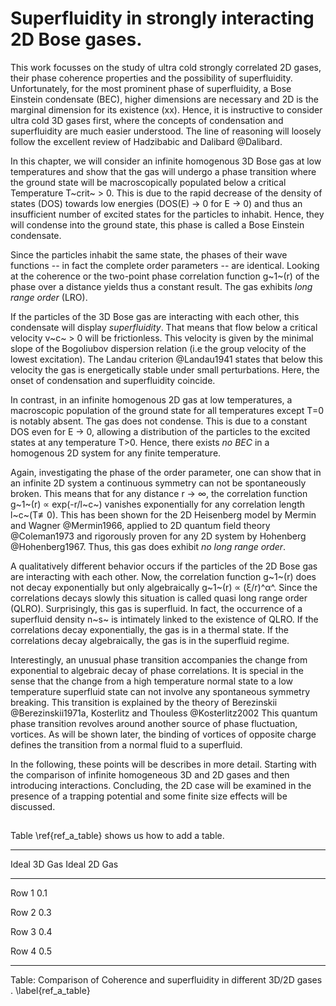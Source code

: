 # Superfluidity in strongly interacting 2D Bose gases.

This work focusses on the study of ultra cold strongly correlated 2D gases, their phase coherence properties and the possibility of superfluidity. Unfortunately, for the most prominent phase of superfluidity, a Bose Einstein condensate (BEC), higher dimensions are necessary and 2D is the marginal dimension for its existence (xx). Hence, it is instructive to consider ultra cold 3D gases first, where the concepts of condensation and superfluidity are much easier understood. The line of reasoning will loosely follow the excellent review of Hadzibabic and Dalibard @Dalibard.

In this chapter, we will consider an infinite homogenous 3D Bose gas at low temperatures and show that the gas will undergo a phase transition where the ground state will be macroscopically populated below a critical Temperature T~crit~ > 0. This is due to the rapid decrease of the density of states (DOS) towards low energies (DOS(E) → 0 for E → 0) and thus an insufficient number of excited states for the particles to inhabit. Hence, they will condense into the ground state, this phase is called a Bose Einstein condensate.

Since the particles inhabit the same state, the phases of their wave functions -- in fact the complete order parameters  -- are identical. Looking at the coherence or the two-point phase correlation function g~1~(r) of the phase over a distance yields thus a constant result. The gas exhibits *long range order* (LRO).

If the particles of the 3D Bose gas are interacting with each other, this condensate will display *superfluidity*. That means that flow below a critical velocity v~c~ > 0 will be frictionless. This velocity is given by the minimal slope of the Bogoliubov dispersion relation (i.e the group velocity of the lowest excitation). The Landau criterion @Landau1941 states that below this velocity the gas is energetically stable under small perturbations.
Here, the onset of condensation and superfluidity coincide.

In contrast, in an infinite homogenous 2D gas at low temperatures, a macroscopic population of the ground state for all temperatures except T=0 is notably absent. The gas does not condense. This is due to a constant DOS even for E → 0, allowing a distribution of the particles to the excited states at any temperature T>0.
Hence, there exists *no BEC* in a homogenous 2D system for any finite temperature.

Again, investigating the phase of the order parameter, one can show that in an infinite 2D system a continuous symmetry can not be spontaneously broken. This means that for any distance r → ∞, the correlation function g~1~(r) ∝ exp(-r/l~c~) vanishes exponentially for any correlation length l~c~(T≢0). This has been shown for the 2D Heisenberg model by Mermin and Wagner @Mermin1966, applied to 2D quantum field theory @Coleman1973 and rigorously proven for any 2D system by Hohenberg @Hohenberg1967. Thus, this gas does exhibit *no long range order*.

A qualitatively different behavior occurs if the particles of the 2D Bose gas are interacting with each other. Now, the correlation function g~1~(r) does not decay exponentially but only algebraically g~1~(r) ∝ (ξ/r)^α^. Since the correlations decays slowly this situation is called quasi long range order (QLRO).
Surprisingly, this gas is superfluid. In fact, the occurrence of a superfluid density n~s~ is intimately linked to the existence of QLRO. If the correlations decay exponentially, the gas is in a thermal state. If the correlations decay algebraically, the gas is in the superfluid regime.

Interestingly, an unusual phase transition accompanies the change from exponential to algebraic decay of phase correlations. It is special in the sense that the change from a high temperature normal state to a low temperature superfluid state can not involve any spontaneous symmetry breaking. This transition is explained by the theory of Berezinskii @Berezinskii1971a, Kosterlitz and Thouless @Kosterlitz2002 This quantum phase transition revolves around another source of phase fluctuation, vortices. As will be shown later, the binding of vortices of opposite charge defines the transition from a normal fluid to a superfluid.

In the following, these points will be describes in more detail. Starting with the comparison of infinite homogeneous 3D and 2D gases and then introducing interactions. Concluding, the 2D case will be examined in the presence of a trapping potential and some finite size effects will be discussed.

##



Table \ref{ref_a_table} shows us how to add a table.

<!-- Force the table onto a newpage -->

<!-- \newpage -->

-----------------------------------------
Ideal 3D Gas            Ideal 2D Gas                
--------------      -------------------    
Row 1               0.1    

Row 2               0.3    

Row 3               0.4          

Row 4               0.5    

------------------------------------------

Table: Comparison of Coherence and superfluidity in different 3D/2D gases . \label{ref_a_table}
